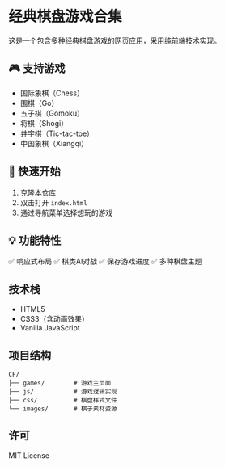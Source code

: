 # 经典棋盘游戏合集

这是一个包含多种经典棋盘游戏的网页应用，采用纯前端技术实现。

## 🎮 支持游戏
- 国际象棋（Chess）
- 围棋（Go）
- 五子棋（Gomoku）
- 将棋（Shogi）
- 井字棋（Tic-tac-toe）
- 中国象棋（Xiangqi）

## 🚀 快速开始
1. 克隆本仓库
2. 双击打开 `index.html`
3. 通过导航菜单选择想玩的游戏

## 💡 功能特性
✅ 响应式布局
✅ 棋类AI对战
✅ 保存游戏进度
✅ 多种棋盘主题

## 技术栈
- HTML5
- CSS3（含动画效果）
- Vanilla JavaScript

## 项目结构
```
CF/
├── games/        # 游戏主页面
├── js/           # 游戏逻辑实现
├── css/          # 棋盘样式文件
└── images/       # 棋子素材资源
```

## 许可
MIT License